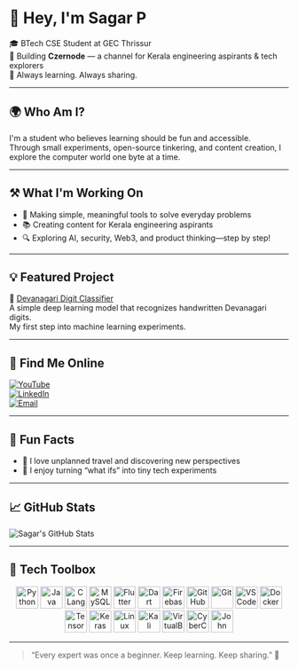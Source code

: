# 👋 Hey, I'm Sagar P

🎓 BTech CSE Student at GEC Thrissur  
🎥 Building **Czernode** — a channel for Kerala engineering aspirants & tech explorers  
🌱 Always learning. Always sharing.

---

## 🌍 Who Am I?

I'm a student who believes learning should be fun and accessible.  
Through small experiments, open-source tinkering, and content creation, I explore the computer world one byte at a time.

---

## ⚒️ What I'm Working On

- 📱 Making simple, meaningful tools to solve everyday problems  
- 📚 Creating content for Kerala engineering aspirants  
- 🔍 Exploring AI, security, Web3, and product thinking—step by step!

---

## 💡 Featured Project

🔢 [Devanagari Digit Classifier](https://github.com/sagarp-c/devanagari_digit_classifier)  
A simple deep learning model that recognizes handwritten Devanagari digits.  
My first step into machine learning experiments.

---

## 🔗 Find Me Online

[![YouTube](https://img.shields.io/badge/Czernode-Subscribe-red?style=for-the-badge&logo=youtube)](https://www.youtube.com/@czernode)  
[![LinkedIn](https://img.shields.io/badge/LinkedIn-sagarp--blue?style=for-the-badge&logo=linkedin)](https://www.linkedin.com/in/sagarp-/)  
[![Email](https://img.shields.io/badge/Email-sagarp.cvr@gmail.com-blue?style=for-the-badge&logo=gmail)](mailto:sagarp.cvr@gmail.com)

---

## 🎯 Fun Facts

- 🧭 I love unplanned travel and discovering new perspectives  
- 🤖 I enjoy turning “what ifs” into tiny tech experiments

---

## 📈 GitHub Stats

![Sagar's GitHub Stats](https://github-readme-stats.vercel.app/api?username=sagarp-c&show_icons=true&theme=tokyonight)

---

## 🧰 Tech Toolbox

<div align="center">

<!-- Programming Languages -->
<img src="https://cdn.jsdelivr.net/gh/devicons/devicon/icons/python/python-original.svg" width="40" height="40" alt="Python"/>
<img src="https://cdn.jsdelivr.net/gh/devicons/devicon/icons/java/java-original.svg" width="40" height="40" alt="Java"/>
<img src="https://cdn.jsdelivr.net/gh/devicons/devicon/icons/c/c-original.svg" width="40" height="40" alt="C Language"/>
<img src="https://cdn.jsdelivr.net/gh/devicons/devicon/icons/mysql/mysql-original.svg" width="40" height="40" alt="MySQL"/>

<!-- App Development -->
<img src="https://cdn.jsdelivr.net/gh/devicons/devicon/icons/flutter/flutter-original.svg" width="40" height="40" alt="Flutter"/>
<img src="https://cdn.jsdelivr.net/gh/devicons/devicon/icons/dart/dart-original.svg" width="40" height="40" alt="Dart"/>
<img src="https://cdn.jsdelivr.net/gh/devicons/devicon/icons/firebase/firebase-plain.svg" width="40" height="40" alt="Firebase"/>

<!-- Tools & Platforms -->
<img src="https://cdn.jsdelivr.net/gh/devicons/devicon/icons/github/github-original.svg" width="40" height="40" alt="GitHub"/>
<img src="https://cdn.jsdelivr.net/gh/devicons/devicon/icons/git/git-original.svg" width="40" height="40" alt="Git"/>
<img src="https://cdn.jsdelivr.net/gh/devicons/devicon/icons/vscode/vscode-original.svg" width="40" height="40" alt="VS Code"/>
<img src="https://cdn.jsdelivr.net/gh/devicons/devicon/icons/docker/docker-original.svg" width="40" height="40" alt="Docker"/>

<!-- ML & AI -->
<img src="https://cdn.jsdelivr.net/gh/devicons/devicon/icons/tensorflow/tensorflow-original.svg" width="40" height="40" alt="TensorFlow"/>
<img src="https://cdn.jsdelivr.net/gh/devicons/devicon/icons/keras/keras-original.svg" width="40" height="40" alt="Keras"/>

<!-- Security & OS -->
<img src="https://cdn.jsdelivr.net/gh/devicons/devicon/icons/linux/linux-original.svg" width="40" height="40" alt="Linux"/>
<img src="https://cdn.jsdelivr.net/gh/devicons/devicon/icons/debian/debian-original.svg" width="40" height="40" alt="Kali Linux"/>
<img src="https://cdn.jsdelivr.net/gh/devicons/devicon/icons/virtualbox/virtualbox-original.svg" width="40" height="40" alt="VirtualBox"/>

<!-- Others -->
<img src="https://upload.wikimedia.org/wikipedia/commons/9/97/CyberChef_Logo.png" width="40" height="40" alt="CyberChef" />
<img src="https://upload.wikimedia.org/wikipedia/commons/5/55/Johntheripper_logo.png" width="40" height="40" alt="John the Ripper" />

</div>

---

> “Every expert was once a beginner. Keep learning. Keep sharing.” 🌱
